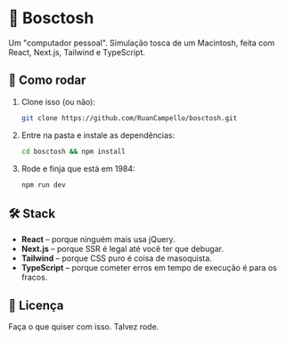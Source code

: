# 🍐 Bosctosh

Um "computador pessoal". Simulação tosca de um Macintosh, feita com React, Next.js, Tailwind e TypeScript.

## 🚀 Como rodar

1. Clone isso (ou não):
   ```bash
   git clone https://github.com/RuanCampello/bosctosh.git
   ```
2. Entre na pasta e instale as dependências:
   ```bash
   cd bosctosh && npm install
   ```
3. Rode e finja que está em 1984:
   ```bash
   npm run dev
   ```

## 🛠️ Stack

- **React** – porque ninguém mais usa jQuery.
- **Next.js** – porque SSR é legal até você ter que debugar.
- **Tailwind** – porque CSS puro é coisa de masoquista.
- **TypeScript** – porque cometer erros em tempo de execução é para os fracos.

## 📜 Licença

Faça o que quiser com isso. Talvez rode.
